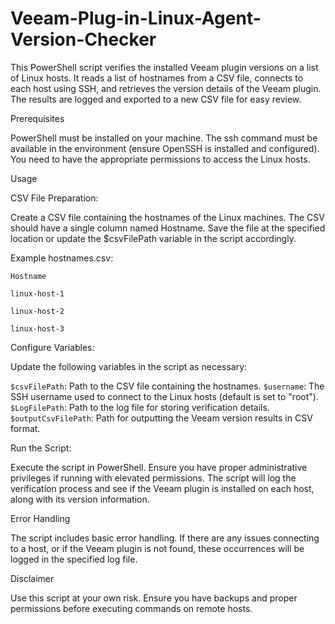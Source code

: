 # Veeam-Plug-in-Linux-Agent-Version-Checker

  This PowerShell script verifies the installed Veeam plugin versions on a list of Linux hosts. It reads a list of hostnames from a CSV file, connects to each host using SSH, and retrieves the version details of the Veeam plugin. 
  The results are logged and exported to a new CSV file for easy review.

Prerequisites

  PowerShell must be installed on your machine.
  The ssh command must be available in the environment (ensure OpenSSH is installed and configured).
  You need to have the appropriate permissions to access the Linux hosts.

Usage

  CSV File Preparation:
  
  Create a CSV file containing the hostnames of the Linux machines.
  The CSV should have a single column named Hostname.
  Save the file at the specified location or update the $csvFilePath variable in the script accordingly.
  
  Example hostnames.csv:

`Hostname`

`linux-host-1`

`linux-host-2`

`linux-host-3`

Configure Variables:

Update the following variables in the script as necessary:

`$csvFilePath`: Path to the CSV file containing the hostnames.
`$username`: The SSH username used to connect to the Linux hosts (default is set to "root").
`$LogFilePath`: Path to the log file for storing verification details.
`$outputCsvFilePath`: Path for outputting the Veeam version results in CSV format.


Run the Script:

  Execute the script in PowerShell. Ensure you have proper administrative privileges if running with elevated permissions.
  The script will log the verification process and see if the Veeam plugin is installed on each host, along with its version information.

Error Handling

  The script includes basic error handling. If there are any issues connecting to a host, or if the Veeam plugin is not found, these occurrences will be logged in the specified log file.

Disclaimer

  Use this script at your own risk. Ensure you have backups and proper permissions before executing commands on remote hosts.
